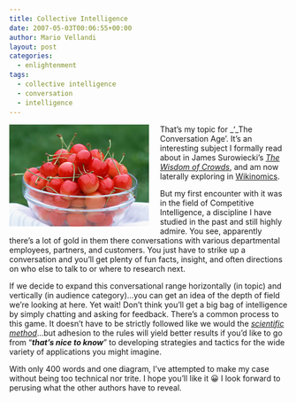 ```yaml
---
title: Collective Intelligence
date: 2007-05-03T00:06:55+00:00
author: Mario Vellandi
layout: post
categories:
  - enlightenment
tags:
  - collective intelligence
  - conversation
  - intelligence
---
```

<img style="margin: 0pt 20px 0pt 0pt; float: left;" src="../images/wp-content/uploads/2008/03/cherries.jpg" alt="photo of cherries in a bowl" />That&#8217;s my topic for _&#8216;_The Conversation Age&#8217;. It&#8217;s an interesting subject I formally read about in James Surowiecki&#8217;s [_The Wisdom of Crowds_](http://www.amazon.com/Wisdom-Crowds-James-Surowiecki/dp/0385721706/ref=pd_bbs_1/002-4097466-1083219?ie=UTF8&s=books&qid=1178173471&sr=8-1 "The Wisdom of Crowds book on Amazon"), and am now laterally exploring in [Wikinomics](http://www.amazon.com/Wikinomics-Mass-Collaboration-Changes-Everything/dp/1591841380/ref=pd_bbs_sr_1/002-4097466-1083219?ie=UTF8&s=books&qid=1178175253&sr=8-1 "Wikinomics book on Amazon").

But my first encounter with it was in the field of Competitive Intelligence, a discipline I have studied in the past and still highly admire. You see, apparently there&#8217;s a lot of gold in them there conversations with various departmental employees, partners, and customers. You just have to strike up a conversation and you&#8217;ll get plenty of fun facts, insight, and often directions on who else to talk to or where to research next.

If we decide to expand this conversational range horizontally (in topic) and vertically (in audience category)&#8230;you can get an idea of the depth of field we&#8217;re looking at here. Yet wait! Don&#8217;t think you&#8217;ll get a big bag of intelligence by simply chatting and asking for feedback. There&#8217;s a common process to this game. It doesn&#8217;t have to be strictly followed like we would the _[scientific method](http://en.wikipedia.org/wiki/Scientific_method "Wikipedia article on the Scientific Method")_&#8230;but adhesion to the rules will yield better results if you&#8217;d like to go from &#8220;_**that&#8217;s nice to know**_&#8221; to developing strategies and tactics for the wide variety of applications you might imagine.

With only 400 words and one diagram, I&#8217;ve attempted to make my case without being too technical nor trite. I hope you&#8217;ll like it 😀 I look forward to perusing what the other authors have to reveal.
